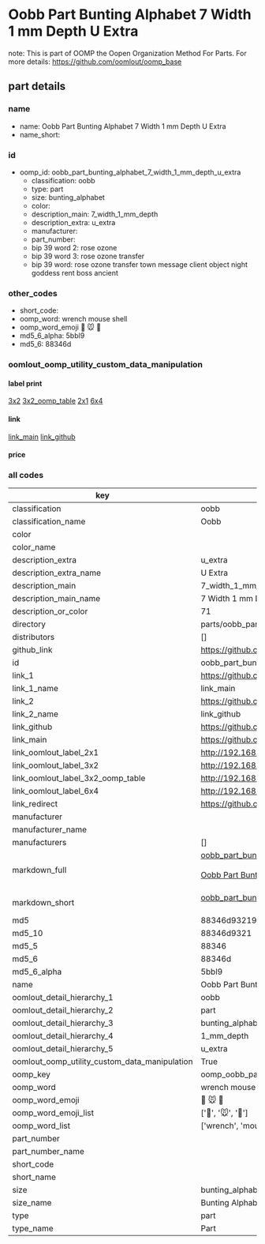 # Oobb Part Bunting Alphabet 7 Width 1 mm Depth U Extra  

note: This is part of OOMP the Oopen Organization Method For Parts. For more details: https://github.com/oomlout/oomp_base

##  part details
  







### name
* name: Oobb Part Bunting Alphabet 7 Width 1 mm Depth U Extra
* name_short: 
### id
* oomp_id: oobb_part_bunting_alphabet_7_width_1_mm_depth_u_extra
  * classification: oobb
  * type: part
  * size: bunting_alphabet
  * color: 
  * description_main: 7_width_1_mm_depth
  * description_extra: u_extra
  * manufacturer: 
  * part_number: 
  * bip 39 word 2: rose ozone
  * bip 39 word 3: rose ozone transfer
  * bip 39 word: rose ozone transfer town message client object night goddess rent boss ancient

### other_codes
* short_code: 
* oomp_word: wrench mouse shell
* oomp_word_emoji :wrench: :mouse: :shell:
* md5_6_alpha: 5bbl9
* md5_6: 88346d






### oomlout_oomp_utility_custom_data_manipulation
#### label print
[3x2](http://192.168.1.245:1112/?label=oomp%205bbl9)
[3x2_oomp_table](http://192.168.1.108:1112/?label=oomp%205bbl9)
[2x1](http://192.168.1.242:1112/?label=oomp%205bbl9)
[6x4](http://192.168.1.55:1112/?label=oomp%205bbl9)    

#### link

[link_main](https://github.com/oomlout/oomlout_oomp_version_1_messy/tree/main/parts/oobb_part_bunting_alphabet_7_width_1_mm_depth_u_extra) [link_github](https://github.com/oomlout/oomlout_oomp_version_1_messy/tree/main/parts/oobb_part_bunting_alphabet_7_width_1_mm_depth_u_extra)                             

#### price







### all codes 
| key | value |  
| --- | --- |  
| classification | oobb |  
| classification_name | Oobb |  
| color |  |  
| color_name |  |  
| description_extra | u_extra |  
| description_extra_name | U Extra |  
| description_main | 7_width_1_mm_depth |  
| description_main_name | 7 Width 1 mm Depth |  
| description_or_color | 71 |  
| directory | parts/oobb_part_bunting_alphabet_7_width_1_mm_depth_u_extra |  
| distributors | [] |  
| github_link | https://github.com/oomlout/oomlout_oomp_part_src/tree/main/parts/oobb_part_bunting_alphabet_7_width_1_mm_depth_u_extra |  
| id | oobb_part_bunting_alphabet_7_width_1_mm_depth_u_extra |  
| link_1 | https://github.com/oomlout/oomlout_oomp_version_1_messy/tree/main/parts/oobb_part_bunting_alphabet_7_width_1_mm_depth_u_extra |  
| link_1_name | link_main |  
| link_2 | https://github.com/oomlout/oomlout_oomp_version_1_messy/tree/main/parts/oobb_part_bunting_alphabet_7_width_1_mm_depth_u_extra |  
| link_2_name | link_github |  
| link_github | https://github.com/oomlout/oomlout_oomp_version_1_messy/tree/main/parts/oobb_part_bunting_alphabet_7_width_1_mm_depth_u_extra |  
| link_main | https://github.com/oomlout/oomlout_oomp_version_1_messy/tree/main/parts/oobb_part_bunting_alphabet_7_width_1_mm_depth_u_extra |  
| link_oomlout_label_2x1 | http://192.168.1.242:1112/?label=oomp%205bbl9 |  
| link_oomlout_label_3x2 | http://192.168.1.245:1112/?label=oomp%205bbl9 |  
| link_oomlout_label_3x2_oomp_table | http://192.168.1.108:1112/?label=oomp%205bbl9 |  
| link_oomlout_label_6x4 | http://192.168.1.55:1112/?label=oomp%205bbl9 |  
| link_redirect | https://github.com/oomlout/oomlout_oomp_version_1_messy/tree/main/parts/oobb_part_bunting_alphabet_7_width_1_mm_depth_u_extra |  
| manufacturer |  |  
| manufacturer_name |  |  
| manufacturers | [] |  
| markdown_full | [oobb_part_bunting_alphabet_7_width_1_mm_depth_u_extra](none)<br>[](none)<br>[Oobb Part Bunting Alphabet 7 Width 1 Mm Depth U Extra](none)<br><br> |  
| markdown_short | [oobb_part_bunting_alphabet_7_width_1_mm_depth_u_extra](none)<br><br> |  
| md5 | 88346d9321959300ab45fe65ce67a5e0 |  
| md5_10 | 88346d9321 |  
| md5_5 | 88346 |  
| md5_6 | 88346d |  
| md5_6_alpha | 5bbl9 |  
| name | Oobb Part Bunting Alphabet 7 Width 1 mm Depth U Extra |  
| oomlout_detail_hierarchy_1 | oobb |  
| oomlout_detail_hierarchy_2 | part |  
| oomlout_detail_hierarchy_3 | bunting_alphabet |  
| oomlout_detail_hierarchy_4 | 1_mm_depth |  
| oomlout_detail_hierarchy_5 | u_extra |  
| oomlout_oomp_utility_custom_data_manipulation | True |  
| oomp_key | oomp_oobb_part_bunting_alphabet_7_width_1_mm_depth_u_extra |  
| oomp_word | wrench mouse shell |  
| oomp_word_emoji | :wrench: :mouse: :shell: |  
| oomp_word_emoji_list | [':wrench:', ':mouse:', ':shell:'] |  
| oomp_word_list | ['wrench', 'mouse', 'shell'] |  
| part_number |  |  
| part_number_name |  |  
| short_code |  |  
| short_name |  |  
| size | bunting_alphabet |  
| size_name | Bunting Alphabet |  
| type | part |  
| type_name | Part |  
